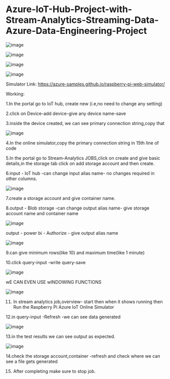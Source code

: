 # Azure-IoT-Hub-Project-with-Stream-Analytics-Streaming-Data-Azure-Data-Engineering-Project

![image](https://github.com/user-attachments/assets/8e92e35f-0f0d-4b80-953c-451672fd3989)

![image](https://github.com/user-attachments/assets/68dbecf0-c3b5-4598-a812-44417321a5e6)

![image](https://github.com/user-attachments/assets/27ca4cf7-0224-459e-8e75-c6b1f86c6b21)

![image](https://github.com/user-attachments/assets/1d6e56d3-ccd4-491c-9a05-d0767621f061)


Simulator Link: https://azure-samples.github.io/raspberry-pi-web-simulator/

Working:

1.In the portal go to IoT hub, create new (i.e,no need to change any setting)

2.click on Device-add device-give any device name-save

3.inside the device created, we can see primary connection string,copy that

![image](https://github.com/user-attachments/assets/0cde20aa-07a1-4dc8-86ea-8b54e3df7884)

4.In the online simulator,copy the primary connection string in 15th line of code

5.In the portal go to Stream-Analytics JOBS,click on create and give basic details,in the storage tab click on add storage account and then create.

6.input - IoT hub -can change input alias name- no changes required in other columns.

![image](https://github.com/user-attachments/assets/84a386ee-95cc-4c9c-9ea8-78cffa2d2cb8)

7.create a storage account and give container name.

8.output - Blob storage -can change output alias name- give storage account name and container name

![image](https://github.com/user-attachments/assets/b6ac6d2f-d2ba-47bc-b1ce-333ca1ed3114)

  output - power bi - Authorize - give output alias name

  ![image](https://github.com/user-attachments/assets/57ec5dd7-4902-4c05-8e65-01590e309cc6)


9.can give minimum rows(like 10) and maximum time(like 1 minute)

10.click query-input -write query-save

![image](https://github.com/user-attachments/assets/5ca7dbbe-5b0c-47d7-94b8-c06be576dd03)

wE CAN EVEN USE wINDOWING FUNCTIONS

![image](https://github.com/user-attachments/assets/b6903bf4-c428-452e-8e48-93f9e46157eb)

11. In stream analytics job,overview- start then when it shows running then 
    Run the Raspberry Pi Azure IoT Online Simulator

12.in query-input -Refresh -we can see data generated

![image](https://github.com/user-attachments/assets/51b196bd-4a2d-42bf-973a-2589e01d29be)

13.in the test results we can see output as expected.

![image](https://github.com/user-attachments/assets/0c9812e4-2331-459a-a29c-46c1fe96d444)

14.check the storage account,container -refresh and check where we can see a file gets generated

15. After completing make sure to stop job.



























